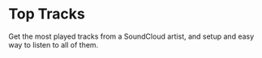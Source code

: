 Top Tracks
==========

Get the most played tracks from a SoundCloud artist, and setup and easy way to listen to all of them.
